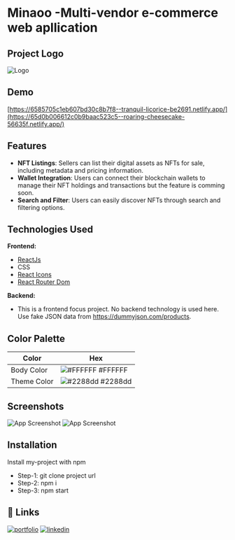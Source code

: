 
# Minaoo -Multi-vendor e-commerce web apllication

## Project Logo
![Logo]([https://i.ibb.co/RgFQXyM/Capture.png](https://i.ibb.co/wQdN1z9/logo.png))


## Demo

[https://6585705c1eb607bd30c8b7f8--tranquil-licorice-be2691.netlify.app/](https://65d0b006612c0b9baac523c5--roaring-cheesecake-56635f.netlify.app/)


## Features

- **NFT Listings**: Sellers can list their digital assets as NFTs for sale, including metadata and pricing information.
- **Wallet Integration**: Users can connect their blockchain wallets to manage their NFT holdings and transactions but the feature is comming soon.
- **Search and Filter**: Users can easily discover NFTs through search and filtering options.


## Technologies Used

 **Frontend:**
  - [ReactJs](https://reactjs.org/)
  - CSS
  - [React Icons](https://react-icons.github.io/react-icons/)
  - [React Router Dom](https://reactrouter.com/en/main)
   
  **Backend:**
 - This is a frontend focus project. No backend technology is used here. Use fake JSON data from https://dummyjson.com/products.


## Color Palette

| Color         | Hex                                                            |
| ------------- | -------------------------------------------------------------- |
| Body Color    | ![#FFFFFF](https://via.placeholder.com/10/FFFFFF?text=+) #FFFFFF |
| Theme Color   | ![#2288dd](https://via.placeholder.com/10/2288dd?text=+) #2288dd |


  
## Screenshots

![App Screenshot]([https://i.ibb.co/jfkJg8T/Screenshot-from-2023-12-22-17-31-49.png](https://i.ibb.co/1JcDxFZ/Screenshot-from-2024-02-17-18-51-54.png))
![App Screenshot]([https://i.ibb.co/rZNpRH9/Screenshot-from-2023-12-22-17-31-08.png](https://i.ibb.co/qp3ggRc/Screenshot-from-2024-02-17-18-52-08.png))

## Installation
Install my-project with npm


- Step-1: git clone project url
- Step-2: npm i
- Step-3: npm start

    
## 🔗 Links
[![portfolio](https://img.shields.io/badge/my_portfolio-000?style=for-the-badge&logo=ko-fi&logoColor=white)](https://nextjs-my-portfolio-electra51.vercel.app/)
[![linkedin](https://img.shields.io/badge/linkedin-0A66C2?style=for-the-badge&logo=linkedin&logoColor=white)](https://www.linkedin.com/in/safayet-nur/)

